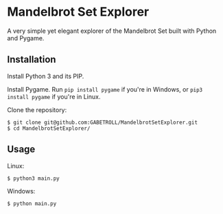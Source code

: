 # Mandelbrot Set Explorer
A very simple yet elegant explorer of the Mandelbrot Set built with Python and Pygame.
## Installation
Install Python 3 and its PIP.

Install Pygame. Run ``pip install pygame`` if you're in Windows, or ``pip3 install pygame`` if you're in Linux.

Clone the repository:
```
$ git clone git@github.com:GABETROLL/MandelbrotSetExplorer.git
$ cd MandelbrotSetExplorer/
```
## Usage
Linux:
```
$ python3 main.py
```
Windows:
```
$ python main.py
```
